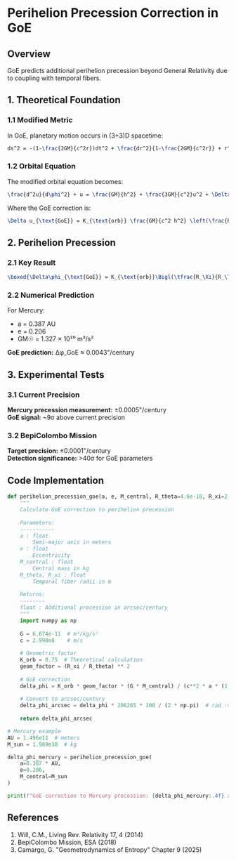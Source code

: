 # Perihelion Precession Correction in GoE

## Overview

GoE predicts additional perihelion precession beyond General Relativity due to coupling with temporal fibers.

## 1. Theoretical Foundation

### 1.1 Modified Metric

In GoE, planetary motion occurs in (3+3)D spacetime:
```latex
ds^2 = -(1-\frac{2GM}{c^2r})dt^2 + \frac{dr^2}{1-\frac{2GM}{c^2r}} + r^2d\theta^2 + R_\Theta^2 d\phi_\Theta^2 + R_\Xi^2 d\phi_\Xi^2
```

### 1.2 Orbital Equation

The modified orbital equation becomes:
```latex
\frac{d^2u}{d\phi^2} + u = \frac{GM}{h^2} + \frac{3GM}{c^2}u^2 + \Delta u_{\text{GoE}}
```

Where the GoE correction is:
```latex
\Delta u_{\text{GoE}} = K_{\text{orb}} \frac{GM}{c^2 h^2} \left(\frac{R_\Xi}{R_\Theta}\right)^2
```

## 2. Perihelion Precession

### 2.1 Key Result

```latex
\boxed{\Delta\phi_{\text{GoE}} = K_{\text{orb}}\Bigl(\tfrac{R_\Xi}{R_\Theta}\Bigr)^{2}\frac{GM}{c^{2}a(1-e^{2})}}
```

### 2.2 Numerical Prediction

For Mercury:
- a = 0.387 AU
- e = 0.206
- GM☉ = 1.327 × 10²⁰ m³/s²

**GoE prediction:** Δφ_GoE ≈ 0.0043"/century

## 3. Experimental Tests

### 3.1 Current Precision

**Mercury precession measurement:** ±0.0005"/century  
**GoE signal:** ~9σ above current precision

### 3.2 BepiColombo Mission

**Target precision:** ±0.0001"/century  
**Detection significance:** >40σ for GoE parameters

## Code Implementation

```python
def perihelion_precession_goe(a, e, M_central, R_theta=4.6e-18, R_xi=2.3e-18):
    """
    Calculate GoE correction to perihelion precession
    
    Parameters:
    -----------
    a : float
        Semi-major axis in meters
    e : float
        Eccentricity
    M_central : float
        Central mass in kg
    R_theta, R_xi : float
        Temporal fiber radii in m
        
    Returns:
    --------
    float : Additional precession in arcsec/century
    """
    import numpy as np
    
    G = 6.674e-11  # m³/kg/s²
    c = 2.998e8    # m/s
    
    # Geometric factor
    K_orb = 0.75  # Theoretical calculation
    geom_factor = (R_xi / R_theta) ** 2
    
    # GoE correction
    delta_phi = K_orb * geom_factor * (G * M_central) / (c**2 * a * (1 - e**2))
    
    # Convert to arcsec/century
    delta_phi_arcsec = delta_phi * 206265 * 100 / (2 * np.pi)  # rad -> arcsec/century
    
    return delta_phi_arcsec

# Mercury example
AU = 1.496e11  # meters
M_sun = 1.989e30  # kg

delta_phi_mercury = perihelion_precession_goe(
    a=0.387 * AU, 
    e=0.206, 
    M_central=M_sun
)

print(f"GoE correction to Mercury precession: {delta_phi_mercury:.4f} arcsec/century")
```

## References

1. Will, C.M., Living Rev. Relativity 17, 4 (2014)
2. BepiColombo Mission, ESA (2018)
3. Camargo, G. "Geometrodynamics of Entropy" Chapter 9 (2025)